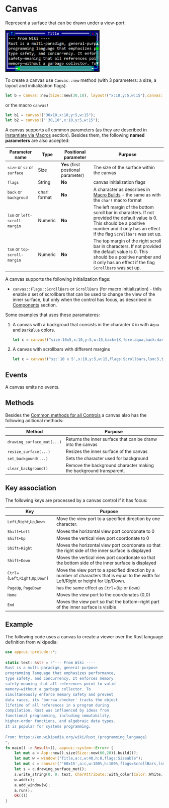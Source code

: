 # Canvas

Represent a surface that can be drawn under a view-port:

<img src="img/canvas.png" width=300/>

To create a canvas use `Canvas::new` method (with 3 parameters: a size, a layout and initialization flags).
```rs
let b = Canvas::new(Size::new(30,10), layout!("x:10,y:5,w:15"),canvas::Flags::None);
```
or the macro `canvas!`
```rs
let b1 = canvas!("30x10,x:10,y:5,w:15");
let b2 = canvas!("'30,10',x:10,y:5,w:15");
```

A canvas supports all common parameters (as they are described in [Instantiate via Macros](../instantiate_via_macros.md) section). Besides them, the following **named parameters** are also accepted:

| Parameter name                | Type         | Positional parameter                | Purpose                                                                                                                                                                                         |
| ----------------------------- | ------------ | ----------------------------------- | ----------------------------------------------------------------------------------------------------------------------------------------------------------------------------------------------- |
| `size` or `sz` or `surface`   | Size         | **Yes** (first postional parameter) | The size of the surface within the canvas                                                                                                                                                       |
| `flags`                       | String       | **No**                              | canvas initialization flags                                                                                                                                                                     |
| `back` or `backgroud`         | char! format | **No**                              | A character as describes in [Macro Builds](../../chapter-2/screen.md#macro-builds) - the same as with the  `char!` macro format                                                                 |
| `lsm` or `left-scroll-margin` | Numeric      | **No**                              | The left margin of the bottom scroll bar in characters. If not provided the default value is 0. This should be a positive number and it only has an effect if the flag `Scrollbars` was set up. |
| `tsm` or `top-scroll-margin`  | Numeric      | **No**                              | The top margin of the right scroll bar in characters. If not provided the default value is 0. This should be a positive number and it only has an effect if the flag `Scrollbars` was set up.   |

A canvas supports the following initialization flags:
* `canvas::Flags::ScrollBars` or `ScrollBars` (for macro initialization) - thils enable a set of scrollbars that can be used to change the view of the inner surface, but only when the control has focus, as described in [Components](../components.md) section.

Some examples that uses these paramateres:

1. A canvas with a backgroud that consists in the character `X` in with `Aqua` and `DarkBlue` colors.
    ```rs
    let c = canvas!("size:10x5,x:10,y:5,w:15,back={X,fore:aqua,back:darkblue}");
    ```
2. A canvas with scrollbars with different margins
    ```rs
    let c = canvas!("sz:'10 x 5',x:10,y:5,w:15,flags:Scrollbars,lsm:5,tsm:1");
    ```

## Events
A canvas emits no events.

## Methods

Besides the [Common methods for all Controls](../common_methods.md) a canvas also has the following aditional methods:

| Method                     | Purpose                                                            |
| -------------------------- | ------------------------------------------------------------------ |
| `drawing_surface_mut(...)` | Returns the inner surface that can be dranw into the canvas        |
| `resize_surface(...)`      | Resizes the inner surface of the canvas                            |
| `set_backgound(...)`       | Sets the character used for background                             |
| `clear_background()`       | Remove the background character making the background transparent. |

## Key association

The following keys are processed by a canvas control if it has focus:

| Key                                 | Purpose                                                                                                                                |
| ----------------------------------- | -------------------------------------------------------------------------------------------------------------------------------------- |
| `Left`,`Right`,`Up`,`Down`          | Move the view port to a specified direction by one character.                                                                          |
| `Shift+Left`                        | Moves the horizontal view port coordonate to 0                                                                                         |
| `Shift+Up`                          | Moves the vertical view port coordonate to 0                                                                                           |
| `Shift+Right`                       | Moves the horizontal view port coordonate so that the right side of the inner surface is displayed                                     |
| `Shift+Down`                        | Moves the vertical view port coordonate so that the bottom side of the inner surface is displayed                                      |
| `Ctrl`+{`Left`,`Right`,`Up`,`Down`} | Move the view port to a specified direction by a number of characters that is equal to the width for Left/Right or height for Up/Down. |
| `PageUp`, `PageDown`                | has the same effect as `Ctrl`+{`Up` or `Down`}                                                                                         |
| `Home`                              | Moves the view port to the coordonates (0,0)                                                                                           |
| `End`                               | Moves the view port so that the bottom-right part of the inner surface is visible                                                      |

## Example

The following code uses a canvas to create a viewer over the Rust language definition from wikipedia:

```rs
use appcui::prelude::*;

static text: &str = r"--- From Wiki ----
Rust is a multi-paradigm, general-purpose 
programming language that emphasizes performance, 
type safety, and concurrency. It enforces memory 
safety—meaning that all references point to valid 
memory—without a garbage collector. To 
simultaneously enforce memory safety and prevent 
data races, its 'borrow checker' tracks the object 
lifetime of all references in a program during 
compilation. Rust was influenced by ideas from 
functional programming, including immutability, 
higher-order functions, and algebraic data types. 
It is popular for systems programming.

From: https://en.wikipedia.org/wiki/Rust_(programming_language)
";
fn main() -> Result<(), appcui::system::Error> {
    let mut a = App::new().size(Size::new(60,20)).build()?;
    let mut w = window!("Title,a:c,w:40,h:8,flags:Sizeable");
    let mut c = canvas!("'60x15',a:c,w:100%,h:100%,flags=ScrollBars,lsm:3,tsm:1");
    let s = c.drawing_surface_mut();
    s.write_string(0, 0, text, CharAttribute::with_color(Color::White, Color::Black), true);
    w.add(c);
    a.add_window(w);
    a.run();
    Ok(())
}
```